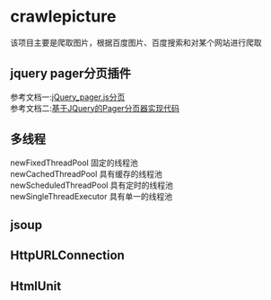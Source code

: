 # crawlepicture
该项目主要是爬取图片，根据百度图片、百度搜索和对某个网站进行爬取
## jquery pager分页插件
参考文档一:[jQuery_pager.js分页 ](https://www.cnblogs.com/caiyezi/p/5968776.html)<br>
参考文档二:[基于JQuery的Pager分页器实现代码](https://blog.csdn.net/linshichen/article/details/52734433)
## 多线程
newFixedThreadPool 固定的线程池<br>
newCachedThreadPool 具有缓存的线程池<br>
newScheduledThreadPool 具有定时的线程池<br>
newSingleThreadExecutor 具有单一的线程池<br>
## jsoup
## HttpURLConnection
## HtmlUnit
